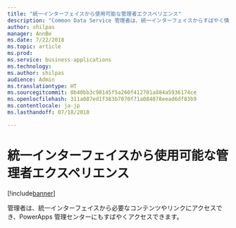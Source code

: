 ```yaml
---
title: "統一インターフェイスから使用可能な管理者エクスペリエンス"
description: "Common Data Service 管理者は、統一インターフェイスからすばやく情報にアクセスできます"
author: shilpas
manager: AnnBe
ms.date: 7/22/2018
ms.topic: article
ms.prod: 
ms.service: business-applications
ms.technology: 
ms.author: shilpas
audience: Admin
ms.translationtype: HT
ms.sourcegitcommit: 0b40bb3c98145f5a260f412701a884a5936174ce
ms.openlocfilehash: 311a087ed1f383b7070f71a084078eead6df83b9
ms.contentlocale: ja-jp
ms.lasthandoff: 07/18/2018

---
```

# <a name="admin-experiences-available-from-unified-interface"></a>統一インターフェイスから使用可能な管理者エクスペリエンス


[!include[banner](../../includes/banner.md)]

管理者は、統一インターフェイスから必要なコンテンツやリンクにアクセスでき、PowerApps 管理センターにもすばやくアクセスできます。


